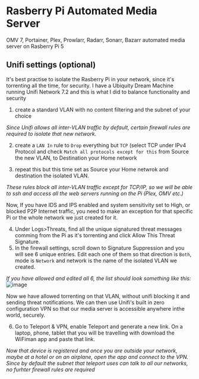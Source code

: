 # Rasberry Pi Automated Media Server
OMV 7, Portainer, Plex, Prowlarr, Radarr, Sonarr, Bazarr automated media server on Rasberry Pi 5

## Unifi settings (optional)
It's best practise to isolate the Rasberry Pi in your network, since it's torrenting all the time, for security. I have a Ubiquity Dream Machine running Unifi Network 7.2 and this is what I did to balance functionality and security
1. create a standard VLAN with no content filtering and the subnet of your choice

_Since Unifi allows all inter-VLAN traffic by default, certain firewall rules are required to isolate that new network._

2. create a `LAN In` rule to `Drop` everything but `TCP` (select TCP under IPv4 Protocol and check `Match all protocols except for this` from Source the new VLAN, to Destination your Home network

3. repeat this but this time set as Source your Home netwrok and destination the isolated VLAN.

_These rules block all inter-VLAN traffic except for TCP/IP, so we will be able to ssh and access all the web servers running on the Pi (Plex, OMV etc.)_

Now, If you have IDS and IPS enabled and system sensitivity set to High, or blocked P2P Internet traffic, you need to make an exception for that specific Pi or the whole network we just created for it.

4. Under Logs>Threats, find all the unique signatured threat messages comming from the Pi as it's torrenting and click Allow This Threat Signature.
5. In the firewall settings, scroll down to Signature Suppression and you will see 6 unique entries. Edit each one of them so that direction is `Both`, mode is `Network` and network is the name of the isolated VLAN we created.

_If you have allowed and edited all 6, the list should look something like this:_
![image](https://github.com/dk-raw/rasberry-pi-media-server/assets/68110106/c1fa16af-9630-4b79-9e39-5104c957f361)

Now we have allowed torrenting on that VLAN, without unifi blocking it and sending threat notifications. We can then use Unifi's built in zero configuration VPN so that our media server is accessible anywhere inthe world, securely.

6. Go to Teleport & VPN, enable Teleport and generate a new link. On a laptop, phone, tablet that you will be travelling with download the WiFiman app and paste that link.

_Now that device is registered and once you are outside your network, maybe at a hotel or on an airplane, open the app and connect to the VPN. Since by default the subnet that teleport uses can talk to all our networks, no furhter firewall rules are required_
